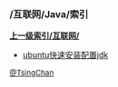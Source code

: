 ### /互联网/Java/索引


**[上一级索引/互联网/](/互联网/)**

- [ubuntu快速安装配置jdk](/互联网/Java/ubuntu快速安装配置jdk)


<font size=2 color='grey'> [@TsingChan](https://github.com/tsingchan) </font>

